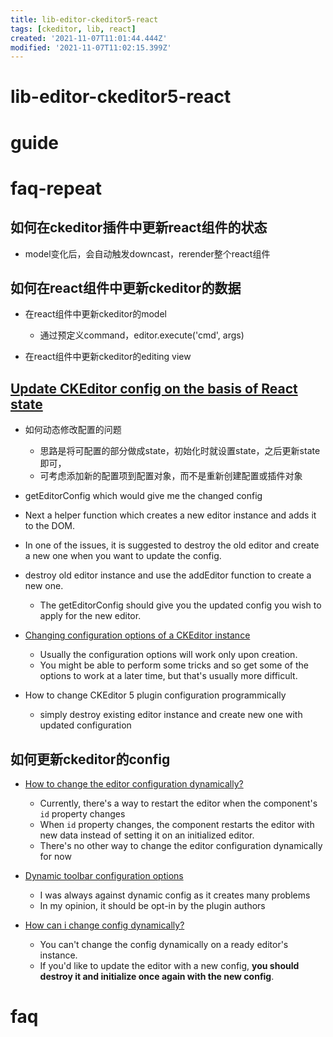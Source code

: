 ```yaml
---
title: lib-editor-ckeditor5-react
tags: [ckeditor, lib, react]
created: '2021-11-07T11:01:44.444Z'
modified: '2021-11-07T11:02:15.399Z'
---
```


# lib-editor-ckeditor5-react

# guide

# faq-repeat

## 如何在ckeditor插件中更新react组件的状态

- model变化后，会自动触发downcast，rerender整个react组件

## 如何在react组件中更新ckeditor的数据

- 在react组件中更新ckeditor的model
  - 通过预定义command，editor.execute('cmd', args)

- 在react组件中更新ckeditor的editing view

## [Update CKEditor config on the basis of React state](https://stackoverflow.com/questions/59907888)

- 如何动态修改配置的问题
  - 思路是将可配置的部分做成state，初始化时就设置state，之后更新state即可，
  - 可考虑添加新的配置项到配置对象，而不是重新创建配置或插件对象

- getEditorConfig which would give me the changed config 
- Next a helper function which creates a new editor instance and adds it to the DOM.
- In one of the issues, it is suggested to destroy the old editor and create a new one when you want to update the config.
- destroy old editor instance and use the addEditor function to create a new one. 
  - The getEditorConfig should give you the updated config you wish to apply for the new editor.

- [Changing configuration options of a CKEditor instance](https://stackoverflow.com/questions/7636277)
  - Usually the configuration options will work only upon creation. 
  - You might be able to perform some tricks and so get some of the options to work at a later time, but that's usually more difficult.

- How to change CKEditor 5 plugin configuration programmically
  - simply destroy existing editor instance and create new one with updated configuration

## 如何更新ckeditor的config

- [How to change the editor configuration dynamically?](https://github.com/ckeditor/ckeditor5-react/issues/193)
  - Currently, there's a way to restart the editor when the component's `id` property changes 
  - When `id` property changes, the component restarts the editor with new data instead of setting it on an initialized editor.
  - There's no other way to change the editor configuration dynamically for now

- [Dynamic toolbar configuration options](https://github.com/ckeditor/ckeditor5/issues/7383)
  - I was always against dynamic config as it creates many problems
  - In my opinion, it should be opt-in by the plugin authors

- [How can i change config dynamically?](https://github.com/ckeditor/ckeditor5-react/issues/122)
  - You can't change the config dynamically on a ready editor's instance. 
  - If you'd like to update the editor with a new config, **you should destroy it and initialize once again with the new config**.
# faq
